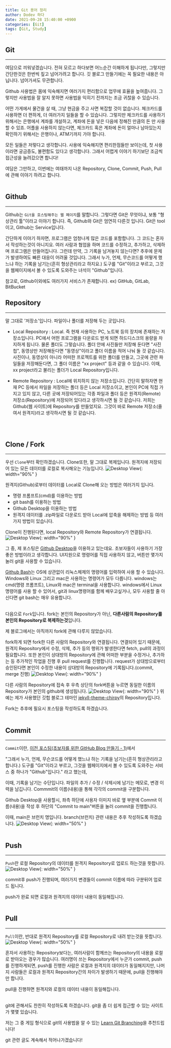 ```yaml
---
title: Git 용어 정리
author: Dodev 하다
date: 2021-09-28 15:40:00 +0900
categories: [Git]
tags: [Git, Study]
---
```



## Git
---
여담으로 끼워넣겠습니다. 전혀 모르고 하다보면 어느순간 이해하게 됩니다만, 그렇지만 간단한것은 한번씩 짚고 넘어가려고 합니다.
깃 블로그 만들기에는 꼭 필요한 내용은 아닙니다. 넘어가셔도 무관합니다.
<br>

Github 사용법은 몸에 익숙해지면 여러가지 편리함으로 업무에 효율을 높여줍니다.
그렇지만 사용법을 잘 알지 못하면 사용법을 익히기 전까지는 조금 귀찮을 수 있습니다.
<br>

어떤 가게에서 물건을 살 때, 그냥 현금을 주고 사면 복잡할 것이 없습니다. 체크카드를 사용하면 더 편하게, 더 여러가지 일들을 할 수 있습니다. 그렇지만 체크카드를 사용하기 위해서는 은행에서 계좌를 개설하고, 계좌에 돈을 넣은 다음에 정해진 만큼의 돈 만 사용 할 수 있죠. 어플을 사용하지 않는다면, 체크카드 혹은 계좌에 돈이 얼마나 남아있는지 확인하기 위해서는 은행이나, ATM기까지 가야 합니다.
<br>

모든 일들은 저렇다고 생각합니다. 사용에 익숙해지면 편리한점들만 보이는데, 첫 사용이라면 궁금증도, 불편함도 있다고 생각합니다. 그래서 어렵게 이야기 하기보단 조금씩 접근성을 늘려갔으면 합니다!
<br>

여담은 그만하고, 이번에는 여태까지 나온 Repository, Clone, Commit, Push, Pull에 관해 이야기 하려고 합니다.
<br>
<br>

## Github
---
Github는 `Git을 호스팅해주는 웹 페이지`를 말합니다. 그렇다면 Git은 무엇이냐, 보통 "형상관리 툴"이라고 이야기 합니다.
즉, Github와 Git은 엄연히 다른것 입니다. Git은 tool이고, Github는 Service입니다.
<br>

간단하게 이야기 하자면, 
프로그램은 엄청나게 많은 코드를 포함합니다. 그 코드는 혼자서 작성하는것이 아니지요. 여러 사람과 협업을 하며 코드를 수정하고, 추가하고, 삭제하며 프로그램은 만들어집니다.
그런데 만약, 그 기록을 남겨놓지 않는다면? 추후에 문제가 발생하여도 빠른 대응이 어려울 것입니다.
그래서 누가, 언제, 무슨코드를 어떻게 했느냐 하는 기록을 남기는(흔히 형상관리라고 하지요.) 도구를 "Git"이라고 부르고,
그것을 웹페이지에서 볼 수 있도록 도와주는 녀석이 "Github"입니다.

참고로, Github이외에도 여러가지 서비스가 존재합니다. ex) GitHub, GitLab, BitBucket

## Repository
---
말 그대로 '저장소'입니다. 파일이나 폴더를 저장해 두는 곳입니다. 
 - Local Repository : Local. 즉 현재 사용하는 PC, 노트북 등의 장치에 존재하는 저장소입니다. 
	PC에서 어떤 프로그램을 다운로드 받게 되면 하드디스크의 용량을 차지하게 됩니다.
	물론 폴더도 그렇습니다. 폴더 안에 사진들만 저장해 둔다면 "사진첩", 동영상만 저장해둔다면 "동영상"이라고 폴더 이름을 적어 나눠 둘 것 같습니다. 
	사진이나, 동영상이 아니라 어떠한 프로젝트를 위한 폴더를 만들고, 그곳에 관련 파일들을 저장해둔다면, 그 폴더 이름은 "xx project" 등과 같을 수 있습니다. 이때, xx project라고 불리는 폴더가 Local Repository입니다.
   
 - Remote Repository : Local에 위치하지 않는 저장소입니다. 간단히 말하자면 현재 PC 등에서 파일을 저장하는 폴더 등은 Local 저장소이고, 본인이 PC에 직접 가지고 있지 않고, 다른 곳에 저장되어있는 각종 파일과 폴더 등은 원격지(Remote) 저장소(Repository)에 저장되어 있다라고 생각하시면 될 것 같습니다.
  저희는 Github(웹 사이트)에 Repository를 만들었지요. 그것이 바로 Remote 저장소(줄여서 원격지)라고 생각하시면 될 것 같습니다.
<br>
<br>

## Clone / Fork
---
우선 `Clone`부터 확인하겠습니다. Clone또한, 말 그대로 복제입니다.
원격지에 저장되어 있는 모든 데이터를 로컬로 복사해오는 기능입니다. 
![Desktop View](/assets/img/2021-09-29/0.PNG){: width="90%" } 

원격지(Github)로부터 데이터를 Local로 Clone해 오는 방법은 여러가지 입니다.
- 명령 프롬프트(cmd)를 이용하는 방법
- git bash를 이용하는 방법
- Github Desktop을 이용하는 방법
- 원격지 데이터를 .zip파일로 다운로드 받아 Local에 압축을 해제하는 방법
등 여러가지 방법이 있습니다.

Clone이 진행된다면, local Repository와 Remote Repository가 연결됩니다.
![Desktop View](/assets/img/2021-09-29/4.PNG){: width="90%" }

그 중, 제 포스팅은 [Github Desktop](https://desktop.github.com/, "Github-Desktop")을 이용하고 있는데요. 초보자들이 사용하기 가장 좋은 방법이라고 생각합니다. UI지원으로 명령어를 직접 사용하지 않고, 버튼만 몇가지 눌러 git을 사용할 수 있습니다.

[Github Bash](https://git-scm.com/, "Github-Bash")는 OS에 상관없이 리눅스체제의 명령어를 입력하여 사용 할 수 있습니다. Windows와 Linux 그리고 mac은 사용하는 명령어가 모두 다릅니다. windows는 cmd(명령 프롬프트), Linux와 mac은 terminal을 사용합니다. windows에서 Linux명령어를 사용 할 수 있어서, git과 linux명령어를 함께 배우고싶거나, 모두 사용할 줄 아신다면 git bash는 매우 유용합니다.
<br>
<br>

다음으로 `Fork`입니다.
fork는 본인의 Repository가 아닌, **다른사람의 Repository를 본인의 Repository로 복제하는것**입니다. 

제 블로그에서는 아직까지 fork에 관해 다루지 않았습니다. 

fork하게 되면 fork한 다른 사람의 Repository와 연결됩니다. 연결되어 있기 때문에, 원격지 Repository에서 수정, 삭제, 추가 등의 행위가 발생한다면 fetch, pull의 과정이 필요합니다.
또한 본인이 상대방의 Repository에 관해 어떠한 부분을 수정거나, 추가하는 등 추가적인 작업을 진행 후 pull request를 진행합니다.
request가 상대방으로부터 승인된다면 본인이 수정한 내용이 상대방의 Repository에 기록됩니다.(commit, merge 진행) 
![Desktop View](/assets/img/2021-09-29/5.PNG){: width="90%" }

다른 사람의 Repository에 접속 후 우측 상단의 fork버튼을 누르면 동일한 이름의 Repository가 본인의 github에 생성됩니다.
![Desktop View](/assets/img/2021-09-29/6.PNG){: width="90%" }
위 예는 제가 사용했던 깃헙 블로그 테마인 [jekyll-theme-chirpy](https://github.com/cotes2020/jekyll-theme-chirpy, "jekyll-theme-chirpy")의 Repository입니다.

Fork는 추후에 필요시 포스팅을 작성하도록 하겠습니다.
<br>
<br>

## Commit
---
`Commit`이란, [이전 포스팅(초보자를 위한 GitHub Blog 만들기 - 1)](https://wlqmffl0102.github.io/posts/Making-Git-blogs-for-beginners-1/, "이전 포스팅")에서 

"그래서 누가, 언제, 무슨코드를 어떻게 했느냐 하는 기록을 남기는(흔히 형상관리라고 합니다.) 도구를 "Git"이라고 부르고,
그것을 웹페이지에서 볼 수 있도록 도와주는 서비스 중 하나가 "Github"입니다." 라고 했는데,

이때, 기록을 남기는 수단입니다.
파일의 추가 / 수정 / 삭제시에 남기는 메모로, 변경 이력을 남깁니다.
Commmit의 이름(내용)을 통해 각각의 commit을 구분합니다.

Github Desktop을 사용할시, 좌측 하단에 사용자 이미지 바로 옆 부분에 Commit 이름(내용)을 작성 후 하단의 "Commit to main"버튼을 눌러 commit을 진행합니다.

이때, main은 브런치 명입니다. branch(브런치) 관련 내용은 추후 작성하도록 하겠습니다.
![Desktop View](/assets/img/2021-09-28/5.PNG){: width="50%" }
<br>
<br>

## Push
---
`Push`란 로컬 Repository의 데이터를 원격지 Repository로 업로드 하는것을 뜻합니다.
![Desktop View](/assets/img/2021-09-29/2.PNG){: width="50%" }

commit후 push가 진행되며, 여러가지 변경들이 commit 이름에 따라 구분뒤어 업로드 됩니다.

push가 완료 되면 로컬과 원격지의 데이터 내용이 동일해집니다.
<br>
<br>

## Pull
---
`Pull`이란, 반대로 원격지 Repository를 로컬 Repository로 내려 받는것을 뜻합니다.
![Desktop View](/assets/img/2021-09-29/3.PNG){: width="50%" }

혼자서 사용하는 Repository보다는, 여러사람이 함께쓰는 Repository의 내용을 로컬로 받아오는 경우가 많습니다.
여러명이 쓰는 Repository에서 누군가 commit, push를 진행하게되면,
push를 진행한 사람은 로컬과 원격지의 데이터가 동일해지지만, 나머지 사람들은 로컬과 원격지 Repository간의 차이가 발생하기 때문에, pull을 진행해야만 합니다.

pull을 진행하면 원격지와 로컬의 데이터 내용이 동일해집니다.
<br>
<br>

git에 관해서도 찬찬히 작성하도록 하겠습니다.
git을 좀 더 쉽게 접근할 수 있는 사이트가 몇몇 있습니다.

저는 그 중 게임 형식으로 git의 사용법을 알 수 있는 [Learn Git Branching](https://learngitbranching.js.org/?locale=ko, "Learn Git Branching")을 추천드립니다!

git 관련 글도 계속해서 적어나가겠습니다!